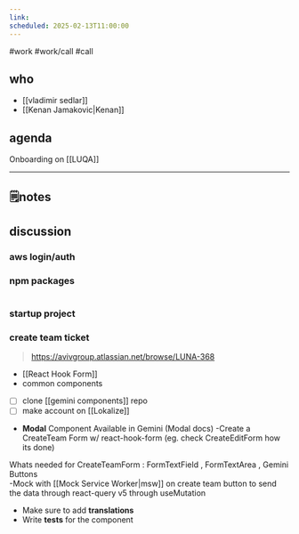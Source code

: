 ```yaml
---
link: 
scheduled: 2025-02-13T11:00:00
---
```

#work #work/call #call

## who
- [[vladimir sedlar]]
- [[Kenan Jamakovic|Kenan]]
## agenda

Onboarding on [[LUQA]]

---
## 🗒notes

## discussion

### aws login/auth

### npm packages

```

```

### startup project

###  create team ticket
> https://avivgroup.atlassian.net/browse/LUNA-368

- [[React Hook Form]]
- common components

- [ ] clone [[gemini components]] repo
- [ ] make account on [[Lokalize]]

- **Modal** Component Available in Gemini (Modal docs)
-Create a CreateTeam Form w/ react-hook-form (eg. check CreateEditForm how its done)

Whats needed for CreateTeamForm  :         FormTextField , FormTextArea , Gemini Buttons  
 -Mock with [[Mock Service Worker|msw]] on create team button to send the data through react-query v5 through useMutation

- Make sure to add **translations**
- Write **tests** for the component